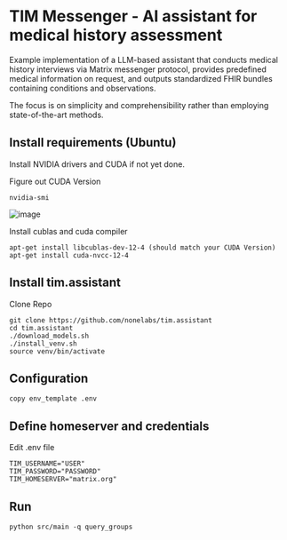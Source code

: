 # TIM Messenger - AI assistant for medical history assessment

Example implementation of a LLM-based assistant that conducts medical history interviews via Matrix messenger protocol, provides predefined medical information on request, and outputs standardized FHIR bundles containing conditions and observations. 

The focus is on simplicity and comprehensibility rather than employing state-of-the-art methods. 



## Install requirements (Ubuntu)
Install NVIDIA drivers and CUDA if not yet done.

Figure out CUDA Version
```
nvidia-smi
```
![image](https://github.com/user-attachments/assets/07d4a27a-da4f-473d-82b2-e69b0e86fb41)

Install cublas and cuda compiler
```
apt-get install libcublas-dev-12-4 (should match your CUDA Version)
apt-get install cuda-nvcc-12-4
```
## Install tim.assistant
Clone Repo
```
git clone https://github.com/nonelabs/tim.assistant
cd tim.assistant
./download_models.sh
./install_venv.sh
source venv/bin/activate
```
## Configuration
```
copy env_template .env
```
## Define homeserver and credentials

Edit .env file

```
TIM_USERNAME="USER"
TIM_PASSWORD="PASSWORD"
TIM_HOMESERVER="matrix.org"
```
## Run
```
python src/main -q query_groups
```
